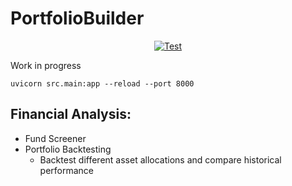 # PortfolioBuilder

<p align="center">
<a href="https://github.com/yeungadrian/PortfolioBuilder/actions?query=branch%3Amain+event%3Apush+" target="_blank">
    <img src="https://github.com/yeungadrian/PortfolioBuilder/actions/workflows/test.yml/badge.svg?branch=main&event=push" alt="Test">
</a>
</p>


Work in progress

```
uvicorn src.main:app --reload --port 8000
```


## Financial Analysis:
- Fund Screener
- Portfolio Backtesting
    - Backtest different asset allocations and compare historical performance
